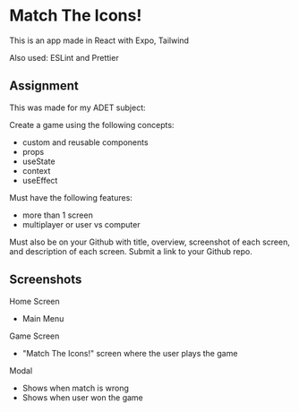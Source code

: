 # Match The Icons!

This is an app made in React with Expo, Tailwind

Also used: ESLint and Prettier

## Assignment

This was made for my ADET subject:

Create a game using the following concepts:

- custom and reusable components
- props
- useState
- context
- useEffect

Must have the following features:

- more than 1 screen
- multiplayer or user vs computer

Must also be on your Github with title, overview, screenshot of each screen, and description of each screen. Submit a link to your Github repo.

## Screenshots

<p>
</p>

Home Screen

- Main Menu

Game Screen

- "Match The Icons!" screen where the user plays the game

Modal

- Shows when match is wrong
- Shows when user won the game

